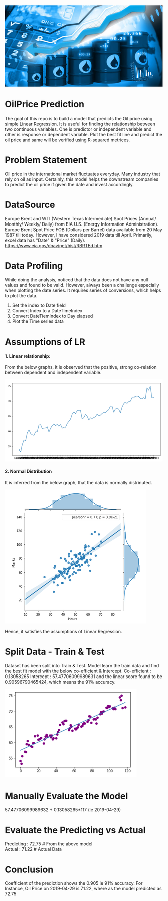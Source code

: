 <img src="https://github.com/karthikeyanbalusamy/OilPrice_Prediction/blob/master/Images/Oil-Barrels-with-falling-oil-price.jpg" width="840" height="260" align="middle" />

# OilPrice Prediction
The goal of this repo is to build a model that predicts the Oil price using simple Linear Regression. It is useful for finding the relationship between two continuous variables. One is predictor or independent variable and other is response or dependent variable. Plot the best fit line and predict the oil price and same will be verified using R-squared metrices.

# Problem Statement
Oil price in the international market fluctuates everyday. Many industry that rely on oil as input. Certainly, this model helps the downstream companies to predict the oil price if given the date and invest accordingly.

# DataSource
Europe Brent and WTI (Western Texas Intermediate) Spot Prices (Annual/ Monthly/ Weekly/ Daily) from EIA U.S. (Energy Information Administration). Europe Brent Spot Price FOB (Dollars per Barrel) data available from 20 May 1987 till today. However, I have considered 2019 data till April. Primarily, excel data has "Date" & "Price" (Daily). https://www.eia.gov/dnav/pet/hist/RBRTEd.htm

# Data Profiling
While doing the analysis, noticed that the data does not have any null values and found to be valid. 
However, always been a challenge especially when plotting the date series. It requires series of conversions, which helps to plot the data.

1. Set the index to Date field
2. Convert Index to a DateTimeIndex
3. Convert DateTiemIndex to Day elapsed
4. Plot the Time series data

# Assumptions of LR
####  1. Linear relationship:
  From the below graphs, it is observed that the positive, strong co-relation between dependent and independent variable. 
  
 ![image.png](Images/Line_Graph.png)<BR>
  
#### 2. Normal Distribution
 It is inferred from the below graph, that the data is normally distrinuted.
  
![image.png](Images/Regression.png)<BR>

Hence, it satisfies the assumptions of Linear Regression.

# Split Data - Train & Test
Dataset has been split into Train & Test. Model learn the train data and find the best fit model with the below co-efficient & Intercept.
Co-efficient : 0.13058265
Intercept    : 57.47706099989631
and the linear score found to be 0.90596790465424, which means the 91% accuracy.

![image.png](Images/BestFit.png)<BR>

# Manually Evaluate the Model 

57.47706099989632 + 0.13058265*117 (ie 2019-04-29)

# Evaluate the Predicting vs Actual
Predicting : 72.75 # From the above model<BR>
Actual     : 71.22 # Actual Data<BR>

# Conclusion
Coefficient of the prediction shows the 0.905 ie 91% accuracy.
For Instance, Oil Price on 2019-04-29 is 71.22, where as the model predicted as 72.75
